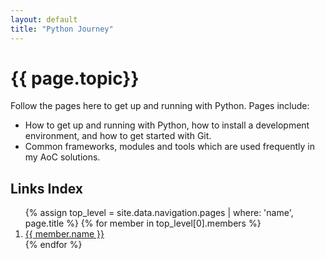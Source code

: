 ```yaml
---
layout: default
title: "Python Journey"
---
```

# {{ page.topic}}

Follow the pages here to get up and running with Python. Pages include:

- How to get up and running with Python, how to install a development environment, and how to get started with Git.
- Common frameworks, modules and tools which are used frequently in my AoC solutions.

## Links Index

<ol>
  {% assign top_level = site.data.navigation.pages | where: 'name', page.title %}
  {% for member in top_level[0].members %}
      <li><a href="{{ member.link | absolute_url }}">{{ member.name }}</a></li>
  {% endfor %}
</ol>